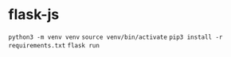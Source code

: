 # flask-js

`python3 -m venv venv`
`source venv/bin/activate`
`pip3 install -r requirements.txt`
`flask run`

